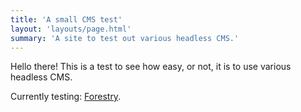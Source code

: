 ```yaml
---
title: 'A small CMS test'
layout: 'layouts/page.html'
summary: 'A site to test out various headless CMS.'
---
```


Hello there! This is a test to see how easy, or not, it is to use various headless CMS.

Currently testing: [Forestry](https://forestry.io).
